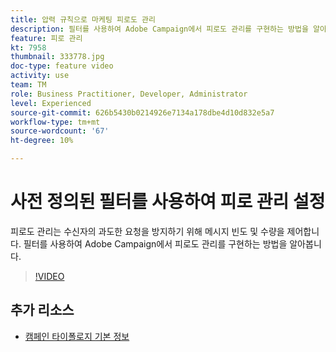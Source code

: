 ```yaml
---
title: 압력 규칙으로 마케팅 피로도 관리
description: 필터를 사용하여 Adobe Campaign에서 피로도 관리를 구현하는 방법을 알아봅니다.
feature: 피로 관리
kt: 7958
thumbnail: 333778.jpg
doc-type: feature video
activity: use
team: TM
role: Business Practitioner, Developer, Administrator
level: Experienced
source-git-commit: 626b5430b0214926e7134a178dbe4d10d832e5a7
workflow-type: tm+mt
source-wordcount: '67'
ht-degree: 10%

---
```



# 사전 정의된 필터를 사용하여 피로 관리 설정

피로도 관리는 수신자의 과도한 요청을 방지하기 위해 메시지 빈도 및 수량을 제어합니다.
필터를 사용하여 Adobe Campaign에서 피로도 관리를 구현하는 방법을 알아봅니다.

>[!VIDEO](https://video.tv.adobe.com/v/333778?quality=12)

## 추가 리소스

* [캠페인 타이폴로지 기본 정보](https://experienceleague.adobe.com/docs/campaign-classic/using/orchestrating-campaigns/campaign-optimization/about-campaign-typologies.html?lang=en)
